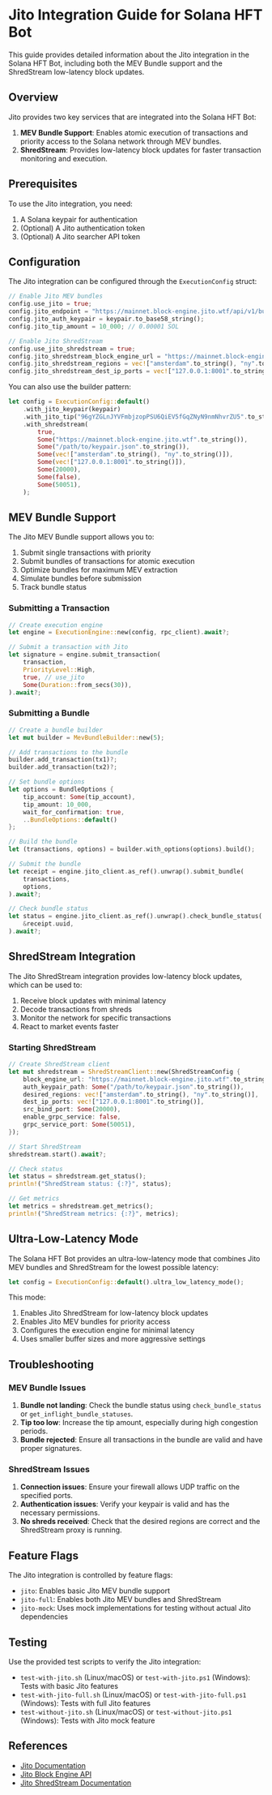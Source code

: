 # Jito Integration Guide for Solana HFT Bot

This guide provides detailed information about the Jito integration in the Solana HFT Bot, including both the MEV Bundle support and the ShredStream low-latency block updates.

## Overview

Jito provides two key services that are integrated into the Solana HFT Bot:

1. **MEV Bundle Support**: Enables atomic execution of transactions and priority access to the Solana network through MEV bundles.
2. **ShredStream**: Provides low-latency block updates for faster transaction monitoring and execution.

## Prerequisites

To use the Jito integration, you need:

1. A Solana keypair for authentication
2. (Optional) A Jito authentication token
3. (Optional) A Jito searcher API token

## Configuration

The Jito integration can be configured through the `ExecutionConfig` struct:

```rust
// Enable Jito MEV bundles
config.use_jito = true;
config.jito_endpoint = "https://mainnet.block-engine.jito.wtf/api/v1/bundles";
config.jito_auth_keypair = keypair.to_base58_string();
config.jito_tip_amount = 10_000; // 0.00001 SOL

// Enable Jito ShredStream
config.use_jito_shredstream = true;
config.jito_shredstream_block_engine_url = "https://mainnet.block-engine.jito.wtf";
config.jito_shredstream_regions = vec!["amsterdam".to_string(), "ny".to_string()];
config.jito_shredstream_dest_ip_ports = vec!["127.0.0.1:8001".to_string()];
```

You can also use the builder pattern:

```rust
let config = ExecutionConfig::default()
    .with_jito_keypair(keypair)
    .with_jito_tip("96gYZGLnJYVFmbjzopPSU6QiEV5fGqZNyN9nmNhvrZU5".to_string(), 10_000)
    .with_shredstream(
        true,
        Some("https://mainnet.block-engine.jito.wtf".to_string()),
        Some("/path/to/keypair.json".to_string()),
        Some(vec!["amsterdam".to_string(), "ny".to_string()]),
        Some(vec!["127.0.0.1:8001".to_string()]),
        Some(20000),
        Some(false),
        Some(50051),
    );
```

## MEV Bundle Support

The Jito MEV Bundle support allows you to:

1. Submit single transactions with priority
2. Submit bundles of transactions for atomic execution
3. Optimize bundles for maximum MEV extraction
4. Simulate bundles before submission
5. Track bundle status

### Submitting a Transaction

```rust
// Create execution engine
let engine = ExecutionEngine::new(config, rpc_client).await?;

// Submit a transaction with Jito
let signature = engine.submit_transaction(
    transaction,
    PriorityLevel::High,
    true, // use_jito
    Some(Duration::from_secs(30)),
).await?;
```

### Submitting a Bundle

```rust
// Create a bundle builder
let mut builder = MevBundleBuilder::new(5);

// Add transactions to the bundle
builder.add_transaction(tx1)?;
builder.add_transaction(tx2)?;

// Set bundle options
let options = BundleOptions {
    tip_account: Some(tip_account),
    tip_amount: 10_000,
    wait_for_confirmation: true,
    ..BundleOptions::default()
};

// Build the bundle
let (transactions, options) = builder.with_options(options).build();

// Submit the bundle
let receipt = engine.jito_client.as_ref().unwrap().submit_bundle(
    transactions,
    options,
).await?;

// Check bundle status
let status = engine.jito_client.as_ref().unwrap().check_bundle_status(
    &receipt.uuid,
).await?;
```

## ShredStream Integration

The Jito ShredStream integration provides low-latency block updates, which can be used to:

1. Receive block updates with minimal latency
2. Decode transactions from shreds
3. Monitor the network for specific transactions
4. React to market events faster

### Starting ShredStream

```rust
// Create ShredStream client
let mut shredstream = ShredStreamClient::new(ShredStreamConfig {
    block_engine_url: "https://mainnet.block-engine.jito.wtf".to_string(),
    auth_keypair_path: Some("/path/to/keypair.json".to_string()),
    desired_regions: vec!["amsterdam".to_string(), "ny".to_string()],
    dest_ip_ports: vec!["127.0.0.1:8001".to_string()],
    src_bind_port: Some(20000),
    enable_grpc_service: false,
    grpc_service_port: Some(50051),
});

// Start ShredStream
shredstream.start().await?;

// Check status
let status = shredstream.get_status();
println!("ShredStream status: {:?}", status);

// Get metrics
let metrics = shredstream.get_metrics();
println!("ShredStream metrics: {:?}", metrics);
```

## Ultra-Low-Latency Mode

The Solana HFT Bot provides an ultra-low-latency mode that combines Jito MEV bundles and ShredStream for the lowest possible latency:

```rust
let config = ExecutionConfig::default().ultra_low_latency_mode();
```

This mode:

1. Enables Jito ShredStream for low-latency block updates
2. Enables Jito MEV bundles for priority access
3. Configures the execution engine for minimal latency
4. Uses smaller buffer sizes and more aggressive settings

## Troubleshooting

### MEV Bundle Issues

1. **Bundle not landing**: Check the bundle status using `check_bundle_status` or `get_inflight_bundle_statuses`.
2. **Tip too low**: Increase the tip amount, especially during high congestion periods.
3. **Bundle rejected**: Ensure all transactions in the bundle are valid and have proper signatures.

### ShredStream Issues

1. **Connection issues**: Ensure your firewall allows UDP traffic on the specified ports.
2. **Authentication issues**: Verify your keypair is valid and has the necessary permissions.
3. **No shreds received**: Check that the desired regions are correct and the ShredStream proxy is running.

## Feature Flags

The Jito integration is controlled by feature flags:

- `jito`: Enables basic Jito MEV bundle support
- `jito-full`: Enables both Jito MEV bundles and ShredStream
- `jito-mock`: Uses mock implementations for testing without actual Jito dependencies

## Testing

Use the provided test scripts to verify the Jito integration:

- `test-with-jito.sh` (Linux/macOS) or `test-with-jito.ps1` (Windows): Tests with basic Jito features
- `test-with-jito-full.sh` (Linux/macOS) or `test-with-jito-full.ps1` (Windows): Tests with full Jito features
- `test-without-jito.sh` (Linux/macOS) or `test-without-jito.ps1` (Windows): Tests with Jito mock feature

## References

- [Jito Documentation](https://docs.jito.wtf/)
- [Jito Block Engine API](https://docs.jito.wtf/api/v1/bundles)
- [Jito ShredStream Documentation](https://docs.jito.wtf/lowlatencytxnfeed/)